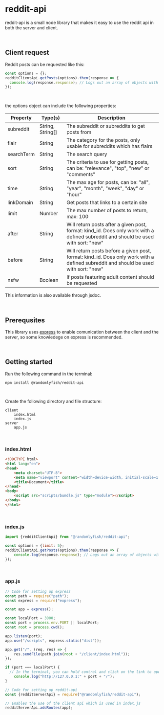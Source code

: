 # reddit-api

reddit-api is a small node library that makes it easy to use the reddit api in both the server and client.

<br>

## Client request

Reddit posts can be requested like this:
``` javascript
const options = {};
redditClientApi.getPosts(options).then(response => {
  console.log(response.response); // Logs out an array of objects with all the posts
});
```
<br>

the options object can include the following properties:

| Property      | Type(s)           | Description                                                                             |
| ------------- | -------------     | -------------                                                                           |
| subreddit     | String, String[]  | The subreddit or subreddits to get posts from                                           |
| flair         | String            | The category for the posts, only usable for subreddits which has flairs                 |
| searchTerm    | String            | The search query                                                                        |
| sort          | String            | The criteria to use for getting posts, can be: "relevance", "top", "new" or "comments"  |
| time          | String            | The max age for posts, can be:  "all", "year", "month", "week", "day" or "hour"         |
| linkDomain    | String            | Get posts that links to a certain site                                                  |
| limit         | Number            | The max number of posts to return, max: 100                                             |
| after         | String            | Will return posts after a given post, format: kind_id. Does only work with a defined subreddit and should be used with sort: "new"|
| before        | String            | Will return posts before a given post, format: kind_id. Does only work with a defined subreddit and should be used with sort: "new"|
| nsfw          | Boolean           | If posts featuring adult content should be requested                                    |

This information is also available through jsdoc.

<br>

## Prerequsites

This library uses [express](https://www.npmjs.com/package/express) to enable comunication between the client and the server, so some knowledege on express is recommended.

<br>

## Getting started

Run the following command in the terminal:

```
npm install @randomlyfish/reddit-api
```
<br>

Create the following directory and file structure:

```
client
    index.html
    index.js
server
    app.js
```
<br>

### index.html

``` html
<!DOCTYPE html>
<html lang="en">
<head>
    <meta charset="UTF-8">
    <meta name="viewport" content="width=device-width, initial-scale=1.0">
    <title>Document</title>
</head>
<body>
    <script src="scripts/bundle.js" type="module"></script>
</body>
</html>
```
<br>

### index.js
``` javascript
import {redditClientApi} from "@randomlyfish/reddit-api";

const options = {limit: 5};
redditClientApi.getPosts(options).then(response => {
    console.log(response.response); // Logs out an array of objects with all the posts
});
```
<br>

### app.js
``` javascript
// Code for setting up express
const path = require("path");
const express = require("express");

const app = express();

const localPort = 3000;
const port = process.env.PORT || localPort;
const root = process.cwd();

app.listen(port);
app.use("/scripts", express.static("dist"));

app.get("/", (req, res) => {
	res.sendFile(path.join(root + "/client/index.html"));
});

if (port === localPort) {
  // In the terminal, you can hold control and click on the link to open it in the browser
	console.log("http://127.0.0.1:" + port + "/");
}

// Code for setting up reddit-api
const {redditServerApi} = require("@randomlyfish/reddit-api");

// Enables the use of the client api which is used in index.js
redditServerApi.addRoutes(app);
```
